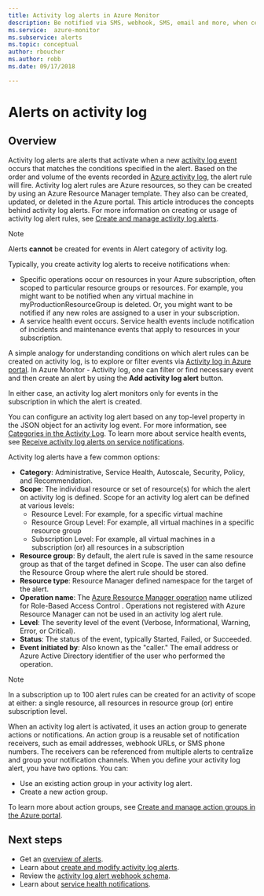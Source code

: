 ```yaml
---
title: Activity log alerts in Azure Monitor
description: Be notified via SMS, webhook, SMS, email and more, when certain events occur in the activity log.
ms.service:  azure-monitor
ms.subservice: alerts
ms.topic: conceptual
author: rboucher
ms.author: robb
ms.date: 09/17/2018

---
```


# Alerts on activity log 

## Overview
Activity log alerts are alerts that activate when a new [activity log event](activity-log-schema.md) occurs that matches the conditions specified in the alert. Based on the order and volume of the events recorded in [Azure activity log](platform-logs-overview.md), the alert rule will fire. Activity log alert rules are Azure resources, so they can be created by using an Azure Resource Manager template. They also can be created, updated, or deleted in the Azure portal. This article introduces the concepts behind activity log alerts. For more information on creating or usage of activity log alert rules, see [Create and manage activity log alerts](alerts-activity-log.md).

> [!NOTE]
> Alerts **cannot** be created for events in Alert category of activity log.

Typically, you create activity log alerts to receive notifications when:

* Specific operations occur on resources in your Azure subscription, often scoped to particular resource groups or resources. For example, you might want to be notified when any virtual machine in myProductionResourceGroup is deleted. Or, you might want to be notified if any new roles are assigned to a user in your subscription.
* A service health event occurs. Service health events include notification of incidents and maintenance events that apply to resources in your subscription.

A simple analogy for understanding conditions on which alert rules can be created on activity log, is to explore or filter events via [Activity log in Azure portal](activity-log-view.md#azure-portal). In Azure Monitor - Activity log, one can filter or find necessary event and then create an alert by using the **Add activity log alert** button.

In either case, an activity log alert monitors only for events in the subscription in which the alert is created.

You can configure an activity log alert based on any top-level property in the JSON object for an activity log event. For more information, see [Categories in the Activity Log](activity-log-view.md#categories-in-the-activity-log). To learn more about service health events, see [Receive activity log alerts on service notifications](alerts-activity-log-service-notifications.md). 

Activity log alerts have a few common options:

- **Category**: Administrative, Service Health, Autoscale, Security, Policy, and Recommendation. 
- **Scope**: The individual resource or set of resource(s) for which the alert on activity log is defined. Scope for an activity log alert can be defined at various levels:
    - Resource Level: For example, for a specific virtual machine
    - Resource Group Level: For example, all virtual machines in a specific resource group
    - Subscription Level: For example, all virtual machines in a subscription (or) all resources in a subscription
- **Resource group**: By default, the alert rule is saved in the same resource group as that of the target defined in Scope. The user can also define the Resource Group where the alert rule should be stored.
- **Resource type**: Resource Manager defined namespace for the target of the alert.
- **Operation name**: The [Azure Resource Manager operation](../../role-based-access-control/resource-provider-operations.md) name utilized for Role-Based Access Control . Operations not registered with Azure Resource Manager can not be used in an activity log alert rule.
- **Level**: The severity level of the event (Verbose, Informational, Warning, Error, or Critical).
- **Status**: The status of the event, typically Started, Failed, or Succeeded.
- **Event initiated by**: Also known as the "caller." The email address or Azure Active Directory identifier of the user who performed the operation.

> [!NOTE]
> In a subscription up to 100 alert rules can be created for an activity of scope at either: a single resource, all resources in resource group (or) entire subscription level.

When an activity log alert is activated, it uses an action group to generate actions or notifications. An action group is a reusable set of notification receivers, such as email addresses, webhook URLs, or SMS phone numbers. The receivers can be referenced from multiple alerts to centralize and group your notification channels. When you define your activity log alert, you have two options. You can:

* Use an existing action group in your activity log alert.
* Create a new action group.

To learn more about action groups, see [Create and manage action groups in the Azure portal](action-groups.md).


## Next steps

- Get an [overview of alerts](alerts-overview.md).
- Learn about [create and modify activity log alerts](alerts-activity-log.md).
- Review the [activity log alert webhook schema](activity-log-alerts-webhook.md).
- Learn about [service health notifications](service-notifications.md).
